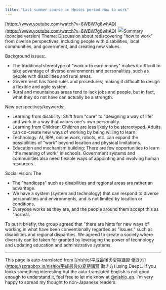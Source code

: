 ```yaml
---
title: "Last summer course in Heisei period How to work"
---
```


[https://www.youtube.com/watch?v=8WBW7g8whAQ](https://www.youtube.com/watch?v=8WBW7g8whAQ)
<img src='https://scrapbox.io/api/pages/nishio-en/o1 Pro/icon' alt='o1 Pro.icon' height="19.5"/>Summary (concise version)
Theme: Discussion about rediscovering "how to work" from diverse perspectives, including people with disabilities, local communities, and government, and creating new values.

Background issues:.
- The traditional stereotype of "work = to earn money" makes it difficult to take advantage of diverse environments and personalities, such as people with disabilities and rural areas.
- Government has fixed rules and procedures, making it difficult to design a flexible and agile system.
- Rural and mountainous areas tend to lack jobs and people, but in fact, what they do not have can actually be a strength.

New perspectives/keywords:.
- Learning from disability: Shift from "cure" to "designing a way of life" and work in a way that values one's own personality.
- Learning from Children: Children are less likely to be stereotyped. Adults can co-create new ways of working by being willing to learn.
- Technology: AI, RPA, online work, robots, etc. can expand the possibilities of "work" beyond location and physical limitations.
- Education and mechanism building: There are few opportunities to learn "the meaning of work" in schools. Government systems and communities also need flexible ways of appointing and involving human resources.

Social vision: The
- The "handicaps" such as disabilities and regional areas are rather an advantage.
- We have a system (system and technology) that can respond to diverse personalities and environments, and is not limited by location or conditions.
- Everyone works as they are, and the people around them accept this as "normal.

To put it briefly, the group agreed that "there are hints for new ways of working in what have been conventionally regarded as "issues," such as disabilities and regional disparities. We agreed to create a society where diversity can be taken for granted by leveraging the power of technology and updating education and administrative systems.

---
This page is auto-translated from [/nishio/平成最後の夏期講習 働き方](https://scrapbox.io/nishio/平成最後の夏期講習 働き方) using DeepL. If you looks something interesting but the auto-translated English is not good enough to understand it, feel free to let me know at [@nishio_en](https://twitter.com/nishio_en). I'm very happy to spread my thought to non-Japanese readers.